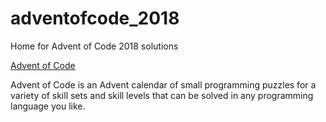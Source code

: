 # adventofcode_2018
Home for Advent of Code 2018 solutions


[Advent of Code](https://adventofcode.com)

Advent of Code is an Advent calendar of small programming puzzles for a variety of skill sets and skill levels that can be solved in any programming language you like.
